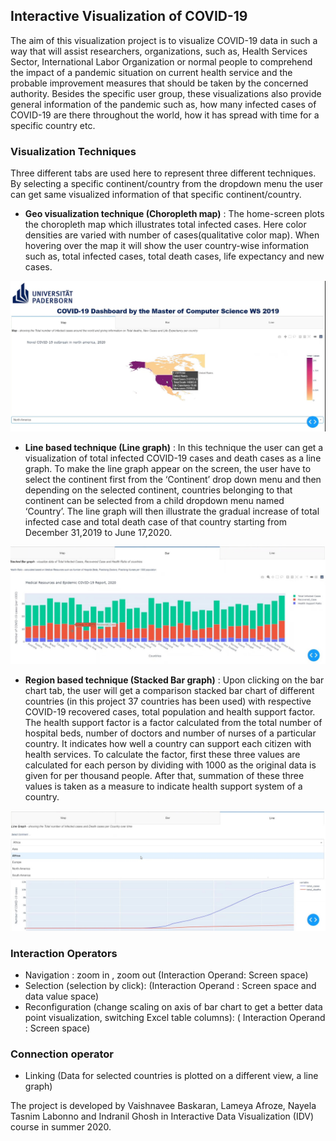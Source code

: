 ## Interactive Visualization of COVID-19 ##
The aim of this visualization project is to visualize COVID-19 data in such a way that will assist researchers, organizations, such as, Health Services Sector, 
International Labor Organization or normal people to comprehend the impact of
a pandemic situation on current health service and the probable improvement measures that
should be taken by the concerned authority. Besides the specific user group, these visualizations also provide
general information of the pandemic such as, how many infected cases of COVID-19 are there throughout the world, how it has spread with time for 
a specific country etc. 

### Visualization Techniques ### 
Three different tabs are used here to represent three different techniques. By selecting a
specific continent/country from the dropdown menu the user can get same visualized information of that specific continent/country. 
 
* **Geo visualization technique (Choropleth map)** :
The home-screen plots the choropleth map which illustrates total infected cases. Here
color densities are varied with number of cases(qualitative color map). When hovering over the map it will show
the user country-wise information such as, total infected cases, total death cases, life expectancy
and new cases. 

![Countrywise Covid-19 Case Visualization](images/chropleth.png)

* **Line based technique (Line graph)** :
In this technique the user can get a visualization of total infected COVID-19 cases and death cases as a line
graph. To make the line graph appear on the screen, the user have to select the
continent first from the ‘Continent’ drop down menu and then depending on the selected
continent, countries belonging to that continent can be selected from a child dropdown menu named
‘Country’. The line graph will then illustrate the gradual increase of total infected case and total
death case of that country starting from December 31,2019 to June 17,2020.

![Line based Visualization](images/linegraph.png)


* **Region based technique (Stacked Bar graph)** :
Upon clicking on the bar chart tab, the user will get a comparison stacked bar chart
of different countries (in this project 37 countries has been used)  with respective COVID-19 recovered cases, total population and health support
factor. The health support factor is a factor calculated from the total number of hospital beds,
number of doctors and number of nurses of a particular country. It indicates how well a country
can support each citizen with health services. To calculate the factor, first these three values are
calculated for each person by dividing with 1000 as the original data is given for per thousand
people. After that, summation of these three values is taken as a measure to indicate health
support system of a country.

![Stacked Bar Visualization](images/bargraph.png)

 
### Interaction Operators ###
* Navigation : zoom in , zoom out (Interaction Operand: Screen space)
* Selection (selection by click): (Interaction Operand : Screen space and data value space)
* Reconfiguration (change scaling on axis of bar chart to get a better data point
visualization, switching Excel table columns): ( Interaction Operand : Screen
space)
### Connection operator ###
* Linking (Data for selected countries is plotted on a different view, a line graph)

The project is developed by Vaishnavee Baskaran, Lameya Afroze, Nayela Tasnim Labonno and Indranil Ghosh in Interactive Data Visualization (IDV) course in summer 2020.
